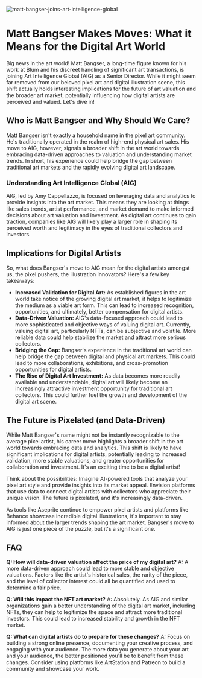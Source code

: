 ![matt-bangser-joins-art-intelligence-global](https://images.pexels.com/photos/6322377/pexels-photo-6322377.jpeg?auto=compress&cs=tinysrgb&fit=crop&h=627&w=1200)

# Matt Bangser Makes Moves: What it Means for the Digital Art World

Big news in the art world! Matt Bangser, a long-time figure known for his work at Blum and his discreet handling of significant art transactions, is joining Art Intelligence Global (AIG) as a Senior Director. While it might seem far removed from our beloved pixel art and digital illustration scene, this shift actually holds interesting implications for the future of art valuation and the broader art market, potentially influencing how digital artists are perceived and valued. Let's dive in!

## Who is Matt Bangser and Why Should We Care?

Matt Bangser isn't exactly a household name in the pixel art community. He's traditionally operated in the realm of high-end physical art sales. His move to AIG, however, signals a broader shift in the art world towards embracing data-driven approaches to valuation and understanding market trends. In short, his experience could help bridge the gap between traditional art markets and the rapidly evolving digital art landscape.

### Understanding Art Intelligence Global (AIG)

AIG, led by Amy Cappellazzo, is focused on leveraging data and analytics to provide insights into the art market. This means they are looking at things like sales trends, artist performance, and market demand to make informed decisions about art valuation and investment. As digital art continues to gain traction, companies like AIG will likely play a larger role in shaping its perceived worth and legitimacy in the eyes of traditional collectors and investors.

## Implications for Digital Artists

So, what does Bangser's move to AIG mean for the digital artists amongst us, the pixel pushers, the illustration innovators? Here's a few key takeaways:

*   **Increased Validation for Digital Art:** As established figures in the art world take notice of the growing digital art market, it helps to legitimize the medium as a viable art form. This can lead to increased recognition, opportunities, and ultimately, better compensation for digital artists.
*   **Data-Driven Valuation:** AIG's data-focused approach could lead to more sophisticated and objective ways of valuing digital art. Currently, valuing digital art, particularly NFTs, can be subjective and volatile. More reliable data could help stabilize the market and attract more serious collectors.
*   **Bridging the Gap:** Bangser's experience in the traditional art world can help bridge the gap between digital and physical art markets. This could lead to more collaborations, exhibitions, and cross-promotion opportunities for digital artists.
*   **The Rise of Digital Art Investment:** As data becomes more readily available and understandable, digital art will likely become an increasingly attractive investment opportunity for traditional art collectors. This could further fuel the growth and development of the digital art scene.

## The Future is Pixelated (and Data-Driven)

While Matt Bangser's name might not be instantly recognizable to the average pixel artist, his career move highlights a broader shift in the art world towards embracing data and analytics. This shift is likely to have significant implications for digital artists, potentially leading to increased validation, more stable valuations, and greater opportunities for collaboration and investment. It's an exciting time to be a digital artist!

Think about the possibilities: Imagine AI-powered tools that analyze your pixel art style and provide insights into its market appeal. Envision platforms that use data to connect digital artists with collectors who appreciate their unique vision. The future is pixelated, and it's increasingly data-driven.

As tools like Aseprite continue to empower pixel artists and platforms like Behance showcase incredible digital illustrations, it's important to stay informed about the larger trends shaping the art market. Bangser's move to AIG is just one piece of the puzzle, but it's a significant one.

## FAQ

**Q: How will data-driven valuation affect the price of my digital art?**
A: A more data-driven approach could lead to more stable and objective valuations. Factors like the artist's historical sales, the rarity of the piece, and the level of collector interest could all be quantified and used to determine a fair price.

**Q: Will this impact the NFT art market?**
A: Absolutely. As AIG and similar organizations gain a better understanding of the digital art market, including NFTs, they can help to legitimize the space and attract more traditional investors. This could lead to increased stability and growth in the NFT market.

**Q: What can digital artists do to prepare for these changes?**
A: Focus on building a strong online presence, documenting your creative process, and engaging with your audience. The more data you generate about your art and your audience, the better positioned you'll be to benefit from these changes. Consider using platforms like ArtStation and Patreon to build a community and showcase your work.
